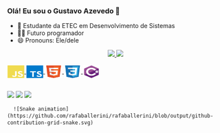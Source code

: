 ### Olá! Eu sou o Gustavo Azevedo 🦉

- 🌱 Estudante da ETEC em Desenvolvimento de Sistemas
- 👨‍💻 Futuro programador
- 😄 Pronouns: Ele/dele

<div align="center">
  <a href="https://github.com/Azevedo987">
  <img height="180em" src="https://github-readme-stats.vercel.app/api?username=Azevedo987&show_icons=true&theme=dark&include_all_commits=true&count_private=true"/>
  <img height="180em" src="https://github-readme-stats.vercel.app/api/top-langs/?username=Azevedo987&layout=compact&langs_count=7&theme=dark"/>
</div>
  
<div style="display: inline_block"><br>
  <img align="center" alt="Aze-Js" height="30" width="40" src="https://raw.githubusercontent.com/devicons/devicon/master/icons/javascript/javascript-plain.svg">
  <img align="center" alt="Aze-Ts" height="30" width="40" src="https://raw.githubusercontent.com/devicons/devicon/master/icons/typescript/typescript-plain.svg">
  <img align="center" alt="Aze-HTML" height="30" width="40" src="https://raw.githubusercontent.com/devicons/devicon/master/icons/html5/html5-original.svg">
  <img align="center" alt="Aze-CSS" height="30" width="40" src="https://raw.githubusercontent.com/devicons/devicon/master/icons/css3/css3-original.svg">
  <img align="center" alt="Aze-Csharp" height="30" width="40" src="https://raw.githubusercontent.com/devicons/devicon/master/icons/csharp/csharp-original.svg">
</div>
  
  ##
  
<div> 
  <a href="https://instagram.com/azevedo.987" target="_blank"><img src="https://img.shields.io/badge/-Instagram-%23E4405F?style=for-the-badge&logo=instagram&logoColor=white" target="_blank"></a>
  <a href = "mailto:gustavo.hga987@gmail.com"><img src="https://img.shields.io/badge/-Gmail-%23333?style=for-the-badge&logo=gmail&logoColor=white" target="_blank"></a>
  <a href="https://www.linkedin.com/in/gustavo-azevedo-924339249" target="_blank"><img src="https://img.shields.io/badge/-LinkedIn-%230077B5?style=for-the-badge&logo=linkedin&logoColor=white" target="_blank"></a> 

      ![Snake animation](https://github.com/rafaballerini/rafaballerini/blob/output/github-contribution-grid-snake.svg)

</div>
